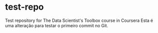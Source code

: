 # test-repo
Test repository for The Data Scientist's Toolbox course in Coursera
Esta é uma alteração para testar o primeiro commit no Git.
